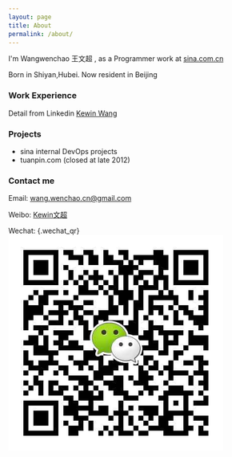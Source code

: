 ```yaml
---
layout: page
title: About
permalink: /about/
---
```


I'm Wangwenchao 王文超 , as a Programmer work at [sina.com.cn](http://sina.com.cn)
 
Born in Shiyan,Hubei. Now resident in Beijing


### Work Experience

Detail from Linkedin [ Kewin Wang ](https://www.linkedin.com/profile/view?id=108191127)

### Projects 
- sina internal DevOps projects
- tuanpin.com (closed at late 2012)

### Contact me

Email: [wang.wenchao.cn@gmail.com](mailto:wang.wenchao.cn@gmail.com)

Weibo: [Kewin文超](http://weibo.com/kewinwangcn)

Wechat: 
 {.wechat_qr}
 ![wechat-qr](https://raw.githubusercontent.com/WangWenchao/wangwenchao.github.io/master/images/Wechat-QR.png)
